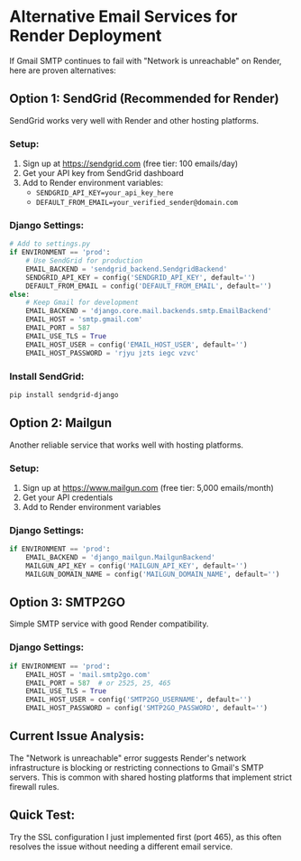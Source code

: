 # Alternative Email Services for Render Deployment

If Gmail SMTP continues to fail with "Network is unreachable" on Render, here are proven alternatives:

## Option 1: SendGrid (Recommended for Render)
SendGrid works very well with Render and other hosting platforms.

### Setup:
1. Sign up at https://sendgrid.com (free tier: 100 emails/day)
2. Get your API key from SendGrid dashboard
3. Add to Render environment variables:
   - `SENDGRID_API_KEY=your_api_key_here`
   - `DEFAULT_FROM_EMAIL=your_verified_sender@domain.com`

### Django Settings:
```python
# Add to settings.py
if ENVIRONMENT == 'prod':
    # Use SendGrid for production
    EMAIL_BACKEND = 'sendgrid_backend.SendgridBackend'
    SENDGRID_API_KEY = config('SENDGRID_API_KEY', default='')
    DEFAULT_FROM_EMAIL = config('DEFAULT_FROM_EMAIL', default='')
else:
    # Keep Gmail for development
    EMAIL_BACKEND = 'django.core.mail.backends.smtp.EmailBackend'
    EMAIL_HOST = 'smtp.gmail.com'
    EMAIL_PORT = 587
    EMAIL_USE_TLS = True
    EMAIL_HOST_USER = config('EMAIL_HOST_USER', default='')
    EMAIL_HOST_PASSWORD = 'rjyu jzts iegc vzvc'
```

### Install SendGrid:
```bash
pip install sendgrid-django
```

## Option 2: Mailgun
Another reliable service that works well with hosting platforms.

### Setup:
1. Sign up at https://www.mailgun.com (free tier: 5,000 emails/month)
2. Get your API credentials
3. Add to Render environment variables

### Django Settings:
```python
if ENVIRONMENT == 'prod':
    EMAIL_BACKEND = 'django_mailgun.MailgunBackend'
    MAILGUN_API_KEY = config('MAILGUN_API_KEY', default='')
    MAILGUN_DOMAIN_NAME = config('MAILGUN_DOMAIN_NAME', default='')
```

## Option 3: SMTP2GO
Simple SMTP service with good Render compatibility.

### Django Settings:
```python
if ENVIRONMENT == 'prod':
    EMAIL_HOST = 'mail.smtp2go.com'
    EMAIL_PORT = 587  # or 2525, 25, 465
    EMAIL_USE_TLS = True
    EMAIL_HOST_USER = config('SMTP2GO_USERNAME', default='')
    EMAIL_HOST_PASSWORD = config('SMTP2GO_PASSWORD', default='')
```

## Current Issue Analysis:
The "Network is unreachable" error suggests Render's network infrastructure is blocking or restricting connections to Gmail's SMTP servers. This is common with shared hosting platforms that implement strict firewall rules.

## Quick Test:
Try the SSL configuration I just implemented first (port 465), as this often resolves the issue without needing a different email service.